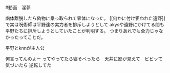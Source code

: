#動画　淫夢

幽体離脱したら偽物に乗っ取られて零体になった。
[[何かに付け狙われた遠野]]で実は呪術師は平野達の実力者を排斥しようとして
akysや遠野にかけてる間も平野たちに排斥しようとしていたことが判明する。
つまりあれでも全力じゃなかったってことだ。

平野とknnが主人公

何言ってんのよー
ってやってたら寝そべったら　天井に影が見えて　ビビッて気づいたら
逆転してた